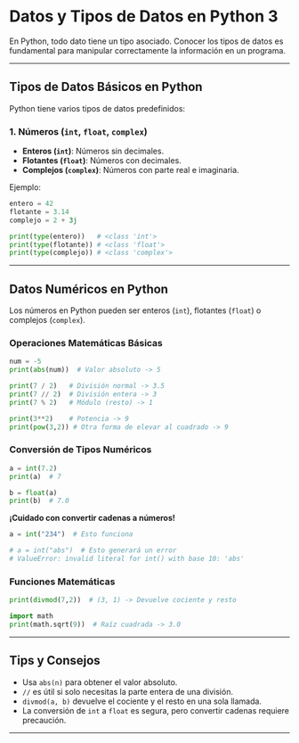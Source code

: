 # Datos y Tipos de Datos en Python 3

En Python, todo dato tiene un tipo asociado. Conocer los tipos de datos es fundamental para manipular correctamente la información en un programa.

---

## Tipos de Datos Básicos en Python

Python tiene varios tipos de datos predefinidos:

### 1. Números (`int`, `float`, `complex`)
- **Enteros (`int`)**: Números sin decimales.
- **Flotantes (`float`)**: Números con decimales.
- **Complejos (`complex`)**: Números con parte real e imaginaria.

Ejemplo:

```python
entero = 42
flotante = 3.14
complejo = 2 + 3j

print(type(entero))   # <class 'int'>
print(type(flotante)) # <class 'float'>
print(type(complejo)) # <class 'complex'>
```

---

## Datos Numéricos en Python

Los números en Python pueden ser enteros (`int`), flotantes (`float`) o complejos (`complex`).

### Operaciones Matemáticas Básicas

```python
num = -5
print(abs(num))  # Valor absoluto -> 5

print(7 / 2)   # División normal -> 3.5
print(7 // 2)  # División entera -> 3
print(7 % 2)   # Módulo (resto) -> 1

print(3**2)    # Potencia -> 9
print(pow(3,2)) # Otra forma de elevar al cuadrado -> 9
```

### Conversión de Tipos Numéricos

```python
a = int(7.2)
print(a)  # 7

b = float(a)
print(b)  # 7.0
```

**¡Cuidado con convertir cadenas a números!**

```python
a = int("234")  # Esto funciona

# a = int("abs")  # Esto generará un error
# ValueError: invalid literal for int() with base 10: 'abs'
```

### Funciones Matemáticas

```python
print(divmod(7,2))  # (3, 1) -> Devuelve cociente y resto

import math
print(math.sqrt(9))  # Raíz cuadrada -> 3.0
```

---

## Tips y Consejos
- Usa `abs(n)` para obtener el valor absoluto.
- `//` es útil si solo necesitas la parte entera de una división.
- `divmod(a, b)` devuelve el cociente y el resto en una sola llamada.
- La conversión de `int` a `float` es segura, pero convertir cadenas requiere precaución.

---
